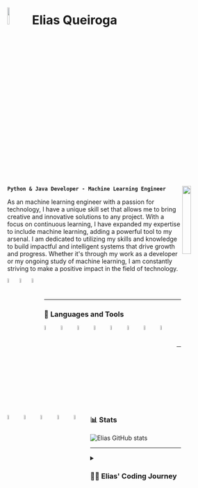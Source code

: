 # <img src="https://media4.giphy.com/media/kH1DBkPNyZPOk0BxrM/giphy.gif?cid=ecf05e4760z8d7nmi0ini0t56qrgwrdqoqfqtjhchk71utxf&rid=giphy.gif&ct=s" width="10%"> Elias Queiroga

<img align='right' src="https://media.giphy.com/media/M9gbBd9nbDrOTu1Mqx/giphy.gif" width="20%">

**`Python & Java Developer - Machine Learning Engineer`**

As an machine learning engineer with a passion for technology, I have a unique skill set that allows me to bring creative and innovative solutions to any project. With a focus on continuous learning, I have expanded my expertise to include machine learning, adding a powerful tool to my arsenal. I am dedicated to utilizing my skills and knowledge to build impactful and intelligent systems that drive growth and progress. Whether it's through my work as a developer or my ongoing study of machine learning, I am constantly striving to make a positive impact in the field of technology.

<a href="https://www.linkedin.com/in/elias-queiroga/">
  <img align="left" alt="Elias' LinkedIn" width="5%" src="https://cdn.jsdelivr.net/gh/devicons/devicon/icons/linkedin/linkedin-original.svg" />
</a>
<a href="https://www.kaggle.com/eliasqueirogavieira">
  <img align="left" alt="Elias' Kaggle" width="5%" src="https://cdn.jsdelivr.net/gh/devicons/devicon/icons/kaggle/kaggle-original.svg" />
</a>
<a href="https://hub.docker.com/u/eliasqueirogavieira">
  <img align="left" alt="Elias' Docker" width="5%" src="https://cdn.jsdelivr.net/gh/devicons/devicon/icons/docker/docker-original.svg" />
</a>
<br>
<br>

---

### 🧰 Languages and Tools

<img align="left" alt="Python" width="5%" style="padding-right:10px;padding-bottom:10px" src="https://www.svgrepo.com/show/452091/python.svg"/>
<img align="left" alt="Java" width="5%" style="padding-right:10px;padding-bottom:10px" src="https://www.svgrepo.com/show/452234/java.svg"/>
<img align="left" alt="PostgreSQL" width="5%" style="padding-right:10px;padding-bottom:10px" src="https://www.svgrepo.com/show/354200/postgresql.svg"/>
<img align="left" alt="Django" width="5%" style="padding-right:10px;padding-bottom:10px" src="https://www.svgrepo.com/show/373554/django.svg"/>
<img align="left" alt="Angular" width="5%" style="padding-right:10px;padding-bottom:10px" src="https://www.svgrepo.com/show/353396/angular-icon.svg"/>
<img align="left" alt="TensorFlow" width="5%" style="padding-right:10px;padding-bottom:10px" src="https://i.imgur.com/UPPENnF.png"/>
<img align="left" alt="PyTorch" width="5%" style="padding-right:10px;padding-bottom:10px" src="https://www.svgrepo.com/show/354240/pytorch.svg"/>
<img align="left" alt="Pandas" width="5%" style="padding-right:10px;padding-bottom:10px" src="https://i.imgur.com/8Tp5Jjq.png"/>
<img align="left" alt="Numpy" width="5%" style="padding-right:10px;padding-bottom:10px" src="https://www.svgrepo.com/show/354127/numpy.svg"/>
<img align="left" alt="OpenCV" width="5%" style="padding-right:10px;padding-bottom:10px" src="https://cdn.jsdelivr.net/gh/devicons/devicon/icons/opencv/opencv-original.svg"/>
<img align="left" alt="MATLAB" width="5%" style="padding-right:10px;padding-bottom:10px" src="https://www.svgrepo.com/show/373830/matlab.svg"/>
<img align="left" alt="Linux" width="5%" style="padding-right:10px;padding-bottom:10px" src="https://i.imgur.com/LA7TCp6.png"/>
<img align="left" alt="Git" width="5%" style="padding-right:10px;padding-bottom:10px" src="https://i.imgur.com/ARvMfFW.png"/>
<br>
<br>

---

### 📊 Stats

![Elias GitHub stats](https://github-readme-stats.vercel.app/api?username=eliasqueirogavieira&show_icons=true&theme=onedark)

<!-- ![GitHub Streak](https://streak-stats.demolab.com?user=eliasqueirogavieira&theme=gruvbox&border_radius=4.5) -->

---

<details>
 <summary><h3>👨‍💻 Elias' Coding Journey</h3></summary>
 I've had a fascination with technology since my early days learning Java and C programming in 2009. However, it wasn't until I began studying electronics engineering in 2016 that I fully immersed myself in the world of code. Over the years, I've honed my skills in C, Python, VHDL, and other programming languages, finding a particular love for Python in the realm of digital signal processing. My interest in the field only grew as I delved into machine learning and became captivated by the endless possibilities it offers. I have taken it upon myself to expand my knowledge in this field, gaining proficiency in various libraries and APIs to deliver exceptional results. Currently, I am constantly pushing myself to grow, learning new programming languages, frameworks, and technologies such as Docker, AWS, and Django. My ultimate goal is to make a significant impact in the tech industry by using my skills and passion to bring innovative solutions to life.
</details>
